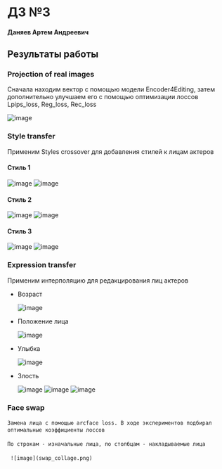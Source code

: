 # ДЗ №3

#### Даняев Артем Андреевич

## Результаты работы
  ### Projection of real images
  Сначала находим вектор с помощью модели Encoder4Editing, затем дополнительно улучшаем его с помощью оптимизации лоссов Lpips_loss, Reg_loss, Rec_loss
  
  ![image](https://github.com/adanyaev/itmo-deep-gen-models/assets/38013055/61f6d558-ff41-46e2-8990-b0770f270dc0)

  ### Style transfer
  Применим Styles crossover для добавления стилей к лицам актеров
   #### Стиль 1
   ![image](https://github.com/adanyaev/itmo-deep-gen-models/assets/38013055/613ca2e0-c921-40d7-b94b-2736863aeccd)
   ![image](https://github.com/adanyaev/itmo-deep-gen-models/assets/38013055/fb7ad2d6-62a7-4d62-a8bb-8b9bfa28a2c7)
   #### Стиль 2
   ![image](https://github.com/adanyaev/itmo-deep-gen-models/assets/38013055/3ce28e8a-6f79-4ed6-a940-d3f34f22d90b)
   ![image](https://github.com/adanyaev/itmo-deep-gen-models/assets/38013055/c26b061d-d2eb-4776-8f6e-cd0cef19d52c)
   #### Стиль 3
   ![image](https://github.com/adanyaev/itmo-deep-gen-models/assets/38013055/9374adde-6ea3-4ca5-b253-8e0ce98c5fd7)
   ![image](https://github.com/adanyaev/itmo-deep-gen-models/assets/38013055/e600d9d8-45ac-42f3-afa0-db928931256b)

  ### Expression transfer
  Применим интерполяцию для редакцирования лиц актеров
  
   * Возраст
     
      ![image](https://github.com/adanyaev/itmo-deep-gen-models/assets/38013055/7fb5d813-6047-4d42-a802-8854240f5e31)

   * Положение лица

      ![image](https://github.com/adanyaev/itmo-deep-gen-models/assets/38013055/cafc193e-f8d8-4ddc-87cf-3ea249c437be)

   * Улыбка

      ![image](https://github.com/adanyaev/itmo-deep-gen-models/assets/38013055/0ccacc87-ee74-43f2-8765-e1d22b56464a)

   * Злость

      ![image](https://github.com/adanyaev/itmo-deep-gen-models/assets/38013055/816acf5e-7ab6-4b64-b576-f57ad05bac46)
      ![image](https://github.com/adanyaev/itmo-deep-gen-models/assets/38013055/914cd2ae-40b6-4437-9626-2c42dfe8717e)
      ![image](https://github.com/adanyaev/itmo-deep-gen-models/assets/38013055/c67b5232-8ed1-47b9-8b8d-67545d8dca9d)

   ### Face swap
   
    Замена лица с помощью arcface loss. В ходе экспериментов подбирал оптимальные коэффициенты лоссов

    По строкам - изначальные лица, по столбцам - накладываемые лица

     ![image](swap_collage.png)








   






  



